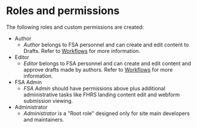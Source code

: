 Roles and permissions
=======

The following roles and custom permissions are created:

* Author
  * _Author_ belongs to FSA personnel and can create and edit content to Drafts. Refer to [Workflows](workflows.md) for more information. 
* Editor
  * _Editor_ belongs to FSA personnel and can create and edit content and approve drafts made by authors. Refer to [Workflows](workflows.md) for more information. 
* FSA Admin
  * _FSA Admin_ should have permissions above plus additional administrative tasks like FHRS landing content edit and webform submission viewing.
* Administrator
  * _Administrator_ is a "Root role" designed only for site main developers and maintainers.
